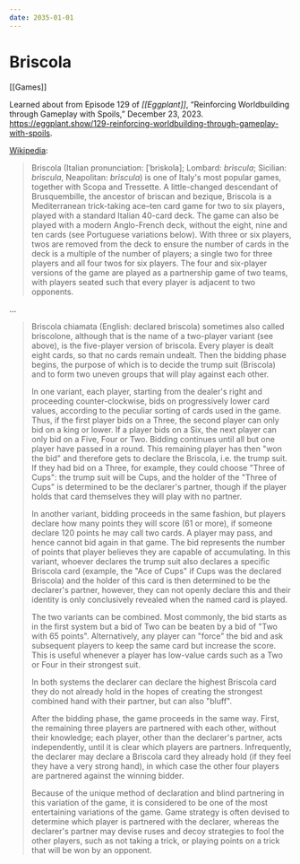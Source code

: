 ```yaml
---
date: 2035-01-01
---
```


# Briscola

[[Games]]

Learned about from Episode 129 of *[[Eggplant]]*, “Reinforcing Worldbuilding through Gameplay with Spoils,” December 23, 2023. <https://eggplant.show/129-reinforcing-worldbuilding-through-gameplay-with-spoils>.

[Wikipedia](https://en.wikipedia.org/wiki/Briscola):

> Briscola (Italian pronunciation: [ˈbriskola]; Lombard: *brìscula*; Sicilian: *brìscula*, Neapolitan: *brìscula*) is one of Italy's most popular games, together with Scopa and Tressette. A little-changed descendant of Brusquembille, the ancestor of briscan and bezique, Briscola is a Mediterranean trick-taking ace–ten card game for two to six players, played with a standard Italian 40-card deck. The game can also be played with a modern Anglo-French deck, without the eight, nine and ten cards (see Portuguese variations below). With three or six players, twos are removed from the deck to ensure the number of cards in the deck is a multiple of the number of players; a single two for three players and all four twos for six players. The four and six-player versions of the game are played as a partnership game of two teams, with players seated such that every player is adjacent to two opponents.

…

> Briscola chiamata (English: declared briscola) sometimes also called briscolone, although that is the name of a two-player variant (see above), is the five-player version of briscola. Every player is dealt eight cards, so that no cards remain undealt. Then the bidding phase begins, the purpose of which is to decide the trump suit (Briscola) and to form two uneven groups that will play against each other.
>
> In one variant, each player, starting from the dealer's right and proceeding counter-clockwise, bids on progressively lower card values, according to the peculiar sorting of cards used in the game. Thus, if the first player bids on a Three, the second player can only bid on a king or lower. If a player bids on a Six, the next player can only bid on a Five, Four or Two. Bidding continues until all but one player have passed in a round. This remaining player has then "won the bid" and therefore gets to declare the Briscola, i.e. the trump suit. If they had bid on a Three, for example, they could choose "Three of Cups": the trump suit will be Cups, and the holder of the "Three of Cups" is determined to be the declarer's partner, though if the player holds that card themselves they will play with no partner.
>
>In another variant, bidding proceeds in the same fashion, but players declare how many points they will score (61 or more), if someone declare 120 points he may call two cards. A player may pass, and hence cannot bid again in that game. The bid represents the number of points that player believes they are capable of accumulating. In this variant, whoever declares the trump suit also declares a specific Briscola card (example, the "Ace of Cups" if Cups was the declared Briscola) and the holder of this card is then determined to be the declarer's partner, however, they can not openly declare this and their identity is only conclusively revealed when the named card is played.
>
> The two variants can be combined. Most commonly, the bid starts as in the first system but a bid of Two can be beaten by a bid of "Two with 65 points". Alternatively, any player can "force" the bid and ask subsequent players to keep the same card but increase the score. This is useful whenever a player has low-value cards such as a Two or Four in their strongest suit.
>
> In both systems the declarer can declare the highest Briscola card they do not already hold in the hopes of creating the strongest combined hand with their partner, but can also "bluff".
>
> After the bidding phase, the game proceeds in the same way. First, the remaining three players are partnered with each other, without their knowledge; each player, other than the declarer's partner, acts independently, until it is clear which players are partners. Infrequently, the declarer may declare a Briscola card they already hold (if they feel they have a very strong hand), in which case the other four players are partnered against the winning bidder.
>
> Because of the unique method of declaration and blind partnering in this variation of the game, it is considered to be one of the most entertaining variations of the game. Game strategy is often devised to determine which player is partnered with the declarer, whereas the declarer's partner may devise ruses and decoy strategies to fool the other players, such as not taking a trick, or playing points on a trick that will be won by an opponent.

